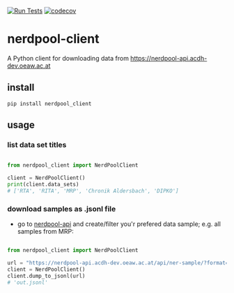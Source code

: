 [![Run Tests](https://github.com/acdh-oeaw/nerdpool-client/actions/workflows/test.yml/badge.svg)](https://github.com/acdh-oeaw/nerdpool-client/actions/workflows/test.yml) [![codecov](https://codecov.io/gh/acdh-oeaw/nerdpool-client/branch/master/graph/badge.svg?token=LXKIMGDXXF)](https://codecov.io/gh/acdh-oeaw/nerdpool-client)

# nerdpool-client

A Python client for downloading data from https://nerdpool-api.acdh-dev.oeaw.ac.at

## install

`pip install nerdpool_client`

## usage

### list data set titles


```python

from nerdpool_client import NerdPoolClient

client = NerdPoolClient()
print(client.data_sets)
# ['RTA', 'RITA', 'MRP', 'Chronik Aldersbach', 'DIPKO']
```

### download samples as .jsonl file

* go to [nerdpool-api](https://nerdpool-api.acdh-dev.oeaw.ac.at/) and create/filter you'r prefered data sample; e.g. all samples from MRP: 

```python

from nerdpool_client import NerdPoolClient

url = "https://nerdpool-api.acdh-dev.oeaw.ac.at/api/ner-sample/?format=json&ner_ent_type__contains=&ner_source__title=MRP"
client = NerdPoolClient()
client.dump_to_jsonl(url)
# 'out.jsonl'
```
